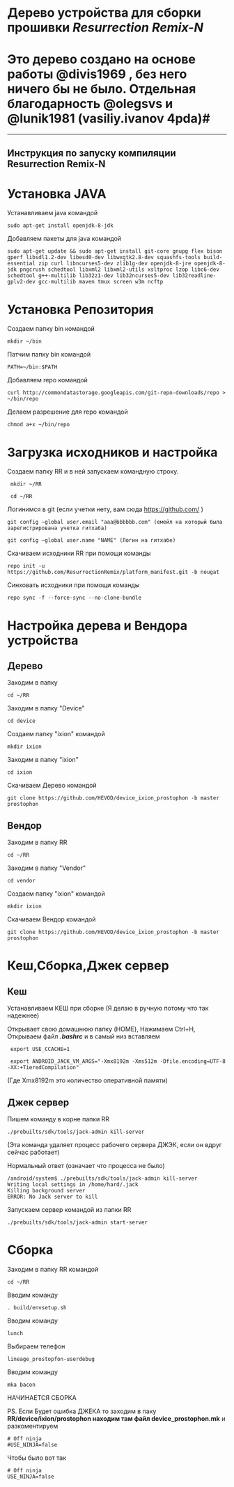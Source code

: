 # Дерево устройства для сборки прошивки *Resurrection Remix-N*
# Это дерево создано на основе работы @divis1969 , без него ничего бы не было. Отдельная благодарность @olegsvs и @lunik1981 (vasiliy.ivanov 4pda)#
---------------
Инструкция по запуску компиляции Resurrection Remix-N
---------------

# Установка JAVA
Устанавливаем java командой
```
sudo apt-get install openjdk-8-jdk
```
Добавляем пакеты для java командой
```
sudo apt-get update && sudo apt-get install git-core gnupg flex bison gperf libsdl1.2-dev libesd0-dev libwxgtk2.8-dev squashfs-tools build-essential zip curl libncurses5-dev zlib1g-dev openjdk-8-jre openjdk-8-jdk pngcrush schedtool libxml2 libxml2-utils xsltproc lzop libc6-dev schedtool g++-multilib lib32z1-dev lib32ncurses5-dev lib32readline-gplv2-dev gcc-multilib maven tmux screen w3m ncftp
```
# Установка Репозитория

Создаем папку bin командой

```
mkdir ~/bin
```
Патчим папку bin командой
```
PATH=~/bin:$PATH
```
Добавляем repo командой
```
curl http://commondatastorage.googleapis.com/git-repo-downloads/repo > ~/bin/repo
```
Делаем разрешение для repo командой
```
chmod a+x ~/bin/repo
```
# Загрузка исходников и настройка

Создаем папку RR и в ней запускаем командную строку. 

```
 mkdir ~/RR

 cd ~/RR
```
Логинимся в git (если учетки нету, вам сюда https://github.com/ ) 

```
git config —global user.email "aaa@bbbbbb.com" (емейл на который была зарегистрирована учетка гитхаба) 

git config —global user.name "NAME" (Логин на гитхабе)
```
Скачиваем исходники RR при помощи команды
```
repo init -u https://github.com/ResurrectionRemix/platform_manifest.git -b nougat
```
Cинховать исходники при помощи команды
```
repo sync -f --force-sync --no-clone-bundle
```
# Настройка дерева и Вендора устройства

## Дерево

Заходим в папку
```
cd ~/RR
```
Заходим в папку "Device"
```
cd device
```
Создаем папку "ixion" командой
```
mkdir ixion
```
Заходим в папку "ixion"
```
cd ixion
```
Скачиваем Дерево командой
```
git clone https://github.com/HEVOD/device_ixion_prostophon -b master prostophon
```
## Вендор

Заходим в папку RR
```
cd ~/RR
```
Заходим в папку "Vendor"
```
cd vendor
```
Создаем папку "ixion" командой
```
mkdir ixion
```
Скачиваем Вендор командой
```
git clone https://github.com/HEVOD/device_ixion_prostophon -b master prostophon
```
# Кеш,Сборка,Джек сервер

## Кеш

Устанавливаем КЕШ при сборке (Я делаю в ручную потому что так надежнее)

Открывает свою домашнюю папку (HOME), Нажимаем Ctrl+H, Открываем файл ***.bashrc*** и в самый низ вставляем
```
 export USE_CCACHE=1
```
```
 export ANDROID_JACK_VM_ARGS="-Xmx8192m -Xms512m -Dfile.encoding=UTF-8 -XX:+TieredCompilation"
```
(Где Xmx8192m это количество оперативной памяти)

## Джек сервер

Пишем команду в корне папки RR
```
./prebuilts/sdk/tools/jack-admin kill-server
```
(Эта команда удаляет процесс рабочего сервера ДЖЭК, если он вдруг сейчас работает)

Нормальный ответ (означает что процесса не было)
```
/android/system$ ./prebuilts/sdk/tools/jack-admin kill-server
Writing local settings in /home/hard/.jack
Killing background server
ERROR: No Jack server to kill
```
Запускаем сервер командой из папки RR
```
./prebuilts/sdk/tools/jack-admin start-server
```
# Сборка

Заходим в папку RR командой
```
cd ~/RR
```
Вводим команду
```
. build/envsetup.sh
```
Вводим команду
```
lunch
```
Выбираем телефон
```
lineage_prostopfon-userdebug
```
Вводим команду
```
mka bacon
```
НАЧИНАЕТСЯ СБОРКА

PS. Если  Будет ошибка ДЖЕКА то заходим в паку **RR/device/ixion/prostophon находим там файл device_prostophon.mk** и разкоментируем
```
# Off ninja
#USE_NINJA=false
```
Чтобы было вот так
```
# Off ninja
USE_NINJA=false 
```


